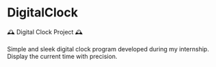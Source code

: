 # DigitalClock
🕰️ Digital Clock Project 🕰️  
<br>
Simple and sleek digital clock program developed during my internship. Display the current time with precision.
